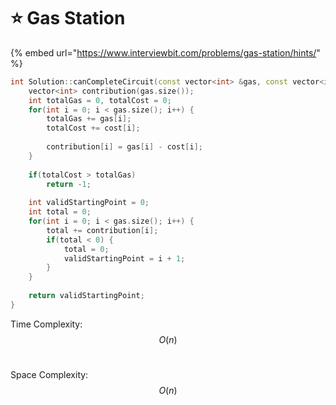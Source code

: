 # ⭐ Gas Station

{% embed url="https://www.interviewbit.com/problems/gas-station/hints/" %}

```cpp
int Solution::canCompleteCircuit(const vector<int> &gas, const vector<int> &cost) {
    vector<int> contribution(gas.size());
    int totalGas = 0, totalCost = 0;
    for(int i = 0; i < gas.size(); i++) {
        totalGas += gas[i];
        totalCost += cost[i];
        
        contribution[i] = gas[i] - cost[i];
    }
    
    if(totalCost > totalGas)
        return -1;
        
    int validStartingPoint = 0;
    int total = 0;
    for(int i = 0; i < gas.size(); i++) {
        total += contribution[i];
        if(total < 0) {
            total = 0;
            validStartingPoint = i + 1;
        }
    }
    
    return validStartingPoint;
}
```

Time Complexity: $$O(n)$$​

Space Complexity: $$O(n)$$​
